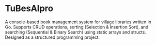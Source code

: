 # TuBesAlpro
A console-based book management system for village libraries written in Go. Supports CRUD operations, sorting (Selection &amp; Insertion Sort), and searching (Sequential &amp; Binary Search) using static arrays and structs. Designed as a structured programming project.
